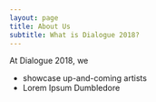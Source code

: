 ```yaml
---
layout: page
title: About Us
subtitle: What is Dialogue 2018?
---
```


At Dialogue 2018, we 

- showcase up-and-coming artists
- Lorem Ipsum Dumbledore 
